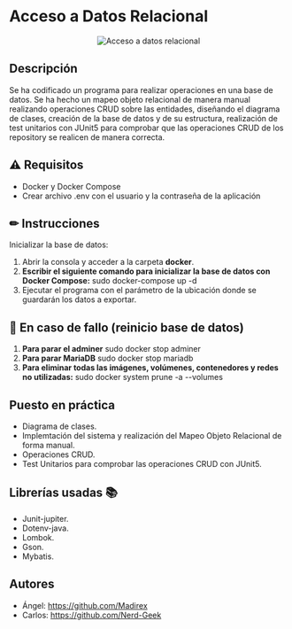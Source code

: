 # Acceso a Datos Relacional

<p align="center">
  <img src="https://i.imgur.com/z5ABytN.png" alt="Acceso a datos relacional"/>
</p>

## Descripción
Se ha codificado un programa para realizar operaciones en una base de datos.
Se ha hecho un mapeo objeto relacional de manera manual realizando operaciones CRUD sobre las entidades, diseñando el 
diagrama de clases, creación de la base de datos y de su estructura, realización de test unitarios con JUnit5 para 
comprobar que las operaciones CRUD de los repository se realicen de manera correcta.

## ⚠ Requisitos
- Docker y Docker Compose
- Crear archivo .env con el usuario y la contraseña de la aplicación

## ✏ Instrucciones
Inicializar la base de datos:
1. Abrir la consola y acceder a la carpeta **docker**.
2. **Escribir el siguiente comando para inicializar la base de datos con Docker Compose:** sudo docker-compose up -d
3. Ejecutar el programa con el parámetro de la ubicación donde se guardarán los datos a exportar.

## 🐛 En caso de fallo (reinicio base de datos)
1. **Para parar el adminer** sudo docker stop adminer
2. **Para parar MariaDB** sudo docker stop mariadb
3. **Para eliminar todas las imágenes, volúmenes, contenedores y redes no utilizadas:** sudo docker system prune -a --volumes

## Puesto en práctica
- Diagrama de clases.
- Implemtación del sistema y realización del Mapeo Objeto Relacional de forma manual.
- Operaciones CRUD.
- Test Unitarios para comprobar las operaciones CRUD con JUnit5.

## Librerías usadas 📚
- Junit-jupiter.
- Dotenv-java.
- Lombok.
- Gson.
- Mybatis.

## Autores
- Ángel: <https://github.com/Madirex>
- Carlos: <https://github.com/Nerd-Geek>
